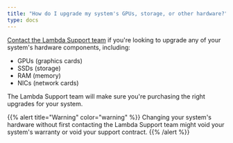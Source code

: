 ```yaml
---
title: "How do I upgrade my system's GPUs, storage, or other hardware?"
type: docs
---
```


[Contact the Lambda Support team](mailto:support@lambdalabs.com?subject=Hardware%20upgrade)
if you're looking to upgrade any of your system's hardware components,
including:

- GPUs (graphics cards)
- SSDs (storage)
- RAM (memory)
- NICs (network cards)

The Lambda Support team will make sure you're purchasing the right upgrades
for your system.

{{% alert title="Warning" color="warning" %}}
Changing your system's hardware without first contacting the Lambda Support
team might void your system's warranty or void your support contract.
{{% /alert %}}
